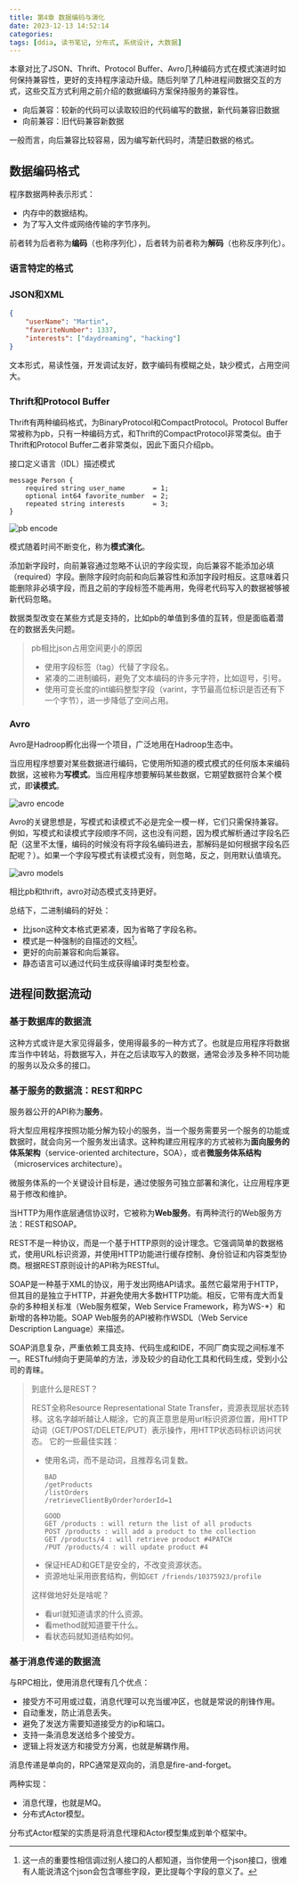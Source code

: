 ```yaml
---
title: 第4章 数据编码与演化
date: 2023-12-13 14:52:14
categories:
tags: [ddia, 读书笔记, 分布式, 系统设计, 大数据]
---
```

本章对比了JSON、Thrift、Protocol Buffer、Avro几种编码方式在模式演进时如何保持兼容性，更好的支持程序滚动升级。随后列举了几种进程间数据交互的方式，这些交互方式利用之前介绍的数据编码方案保持服务的兼容性。

- 向后兼容：较新的代码可以读取较旧的代码编写的数据，新代码兼容旧数据
- 向前兼容：旧代码兼容新数据

一般而言，向后兼容比较容易，因为编写新代码时，清楚旧数据的格式。

## 数据编码格式

程序数据两种表示形式：

- 内存中的数据结构。
- 为了写入文件或网络传输的字节序列。

前者转为后者称为**编码**（也称序列化），后者转为前者称为**解码**（也称反序列化）。

### 语言特定的格式

### JSON和XML

```json
{
    "userName": "Martin",
    "favoriteNumber": 1337,
    "interests": ["daydreaming", "hacking"]
}
```

文本形式，易读性强，开发调试友好，数字编码有模糊之处，缺少模式，占用空间大。

### Thrift和Protocol Buffer

Thrift有两种编码格式，为BinaryProtocol和CompactProtocol。Protocol Buffer常被称为pb，只有一种编码方式，和Thrift的CompactProtocol非常类似。由于Thrift和Protocol Buffer二者非常类似，因此下面只介绍pb。

接口定义语言（IDL）描述模式

```
message Person {
    required string user_name       = 1;
    optional int64 favorite_number  = 2;
    repeated string interests       = 3;
}
```

![pb encode](pb_encode.jpeg)

模式随着时间不断变化，称为**模式演化**。

添加新字段时，向前兼容通过忽略不认识的字段实现，向后兼容不能添加必填（required）字段。删除字段时向前和向后兼容性和添加字段时相反。这意味着只能删除非必填字段，而且之前的字段标签不能再用，免得老代码写入的数据被够被新代码忽略。

数据类型改变在某些方式是支持的，比如pb的单值到多值的互转，但是面临着潜在的数据丢失问题。

> pb相比json占用空间更小的原因
>
> - 使用字段标签（tag）代替了字段名。
> - 紧凑的二进制编码，避免了文本编码的许多元字符，比如逗号，引号。
> - 使用可变长度的int编码整型字段（varint，字节最高位标识是否还有下一个字节），进一步降低了空间占用。

### Avro

Avro是Hadroop孵化出得一个项目，广泛地用在Hadroop生态中。

当应用程序想要对某些数据进行编码，它使用所知道的模式模式的任何版本来编码数据，这被称为**写模式**。当应用程序想要解码某些数据，它期望数据符合某个模式，即**读模式**。

![avro encode](avro_encode.jpeg)

Avro的关键思想是，写模式和读模式不必是完全一模一样，它们只需保持兼容。例如，写模式和读模式字段顺序不同，这也没有问题，因为模式解析通过字段名匹配（这里不太懂，编码的时候没有将字段名编码进去，那解码是如何根据字段名匹配呢？）。如果一个字段写模式有读模式没有，则忽略，反之，则用默认值填充。

![avro models](avro_models.jpeg)

相比pb和thrift，avro对动态模式支持更好。

总结下，二进制编码的好处：

- 比json这种文本格式更紧凑，因为省略了字段名称。
- 模式是一种强制的自描述的文档[^1]。
- 更好的向前兼容和向后兼容。
- 静态语言可以通过代码生成获得编译时类型检查。

[^1]: 这一点的重要性相信调过别人接口的人都知道，当你使用一个json接口，很难有人能说清这个json会包含哪些字段，更比提每个字段的意义了。

## 进程间数据流动

### 基于数据库的数据流

这种方式或许是大家见得最多，使用得最多的一种方式了。也就是应用程序将数据库当作中转站，将数据写入，并在之后读取写入的数据，通常会涉及多种不同功能的服务以及众多的接口。

### 基于服务的数据流：REST和RPC

服务器公开的API称为**服务**。

将大型应用程序按照功能分解为较小的服务，当一个服务需要另一个服务的功能或数据时，就会向另一个服务发出请求。这种构建应用程序的方式被称为**面向服务的体系架构**（service-oriented architecture，SOA），或者**微服务体系结构**（microservices architecture）。

微服务体系的一个关键设计目标是，通过使服务可独立部署和演化，让应用程序更易于修改和维护。

当HTTP为用作底层通信协议时，它被称为**Web服务**。有两种流行的Web服务方法：REST和SOAP。

REST不是一种协议，而是一个基于HTTP原则的设计理念。它强调简单的数据格式，使用URL标识资源，并使用HTTP功能进行缓存控制、身份验证和内容类型协商。根据REST原则设计的API称为RESTful。

SOAP是一种基于XML的协议，用于发出网络API请求。虽然它最常用于HTTP，但其目的是独立于HTTP，并避免使用大多数HTTP功能。相反，它带有庞大而复杂的多种相关标准（Web服务框架，Web Service Framework，称为WS-*）和新增的各种功能。SOAP Web服务的API被称作WSDL（Web Service Description Language）来描述。

SOAP消息复杂，严重依赖工具支持、代码生成和IDE，不同厂商实现之间标准不一。RESTful倾向于更简单的方法，涉及较少的自动化工具和代码生成，受到小公司的青睐。

> 到底什么是REST？
>
> REST全称Resource Representational State Transfer，资源表现层状态转移。这名字越听越让人糊涂，它的真正意思是用url标识资源位置，用HTTP动词（GET/POST/DELETE/PUT）表示操作，用HTTP状态码标识访问状态。
> 它的一些最佳实践：
> - 使用名词，而不是动词，且推荐名词复数。
>   ```
>   BAD
>   /getProducts
>   /listOrders
>   /retrieveClientByOrder?orderId=1
>
>   GOOD
>   GET /products : will return the list of all products
>   POST /products : will add a product to the collection
>   GET /products/4 : will retrieve product #4PATCH
>   /PUT /products/4 : will update product #4
>   ```
> - 保证HEAD和GET是安全的，不改变资源状态。
> - 资源地址采用嵌套结构，例如`GET /friends/10375923/profile`
>
> 这样做地好处是啥呢？
> - 看url就知道请求的什么资源。
> - 看method就知道要干什么。
> - 看状态码就知道结构如何。

### 基于消息传递的数据流

与RPC相比，使用消息代理有几个优点：

- 接受方不可用或过载，消息代理可以充当缓冲区，也就是常说的削锋作用。
- 自动重发，防止消息丢失。
- 避免了发送方需要知道接受方的ip和端口。
- 支持一条消息发送给多个接受方。
- 逻辑上将发送方和接受方分离，也就是解耦作用。

消息传递是单向的，RPC通常是双向的，消息是fire-and-forget。

两种实现：

- 消息代理，也就是MQ。
- 分布式Actor模型。

分布式Actor框架的实质是将消息代理和Actor模型集成到单个框架中。
